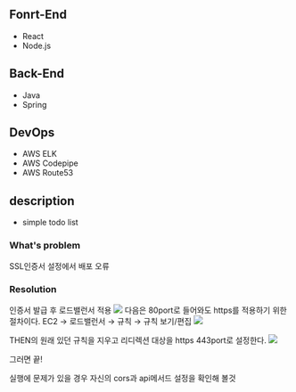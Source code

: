 ## Fonrt-End
 - React
 - Node.js
## Back-End
 - Java
 - Spring
## DevOps
 - AWS ELK
 - AWS Codepipe
 - AWS Route53

## description
 - simple todo list 


### What's problem
SSL인증서 설정에서 배포 오류

### Resolution
인증서 발급 후 로드밸런서 적용
<code><img src="https://s3.us-west-2.amazonaws.com/secure.notion-static.com/d854f371-e8de-46cd-b775-968f327639d6/Untitled.png?X-Amz-Algorithm=AWS4-HMAC-SHA256&X-Amz-Content-Sha256=UNSIGNED-PAYLOAD&X-Amz-Credential=AKIAT73L2G45EIPT3X45%2F20220530%2Fus-west-2%2Fs3%2Faws4_request&X-Amz-Date=20220530T134222Z&X-Amz-Expires=86400&X-Amz-Signature=3ed9cfd9fd570d591e3e521efd93e2d93d3011f70b40a7cffff78706b12778d6&X-Amz-SignedHeaders=host&response-content-disposition=filename%20%3D%22Untitled.png%22&x-id=GetObject"></code>
다음은 80port로 들어와도 https를 적용하기 위한 절차이다.
EC2 → 로드밸런서 → 규칙 → 규칙 보기/편집
<code><img src="https://s3.us-west-2.amazonaws.com/secure.notion-static.com/82565f5f-e5dc-43f3-8969-7fcbc2d3d048/Untitled.png?X-Amz-Algorithm=AWS4-HMAC-SHA256&X-Amz-Content-Sha256=UNSIGNED-PAYLOAD&X-Amz-Credential=AKIAT73L2G45EIPT3X45%2F20220530%2Fus-west-2%2Fs3%2Faws4_request&X-Amz-Date=20220530T134425Z&X-Amz-Expires=86400&X-Amz-Signature=60cae3814099c0454ea2b95e164bb50c991bbe204ebff2d9cf18af001cfad19b&X-Amz-SignedHeaders=host&response-content-disposition=filename%20%3D%22Untitled.png%22&x-id=GetObject"></code>


THEN의 원래 있던 규칙을 지우고 리디렉션 대상을 https 443port로 설정한다.
<code><img src="https://s3.us-west-2.amazonaws.com/secure.notion-static.com/572f989b-cf52-4688-b4fe-6a3654cea980/Untitled.png?X-Amz-Algorithm=AWS4-HMAC-SHA256&X-Amz-Content-Sha256=UNSIGNED-PAYLOAD&X-Amz-Credential=AKIAT73L2G45EIPT3X45%2F20220530%2Fus-west-2%2Fs3%2Faws4_request&X-Amz-Date=20220530T134501Z&X-Amz-Expires=86400&X-Amz-Signature=af5bdc49c38c290680c28b43af71cd1e70085a568c9ab0ca2940d68f59382a71&X-Amz-SignedHeaders=host&response-content-disposition=filename%20%3D%22Untitled.png%22&x-id=GetObject"></code>

그러면 끝!

실행에 문제가 있을 경우 자신의 cors과 api메서드 설정을 확인해 볼것
